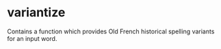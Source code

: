 # variantize
Contains a function which provides Old French historical spelling variants for an input word.
